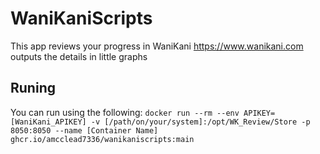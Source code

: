# WaniKaniScripts
This app reviews your progress in WaniKani https://www.wanikani.com outputs the details in little graphs
## Runing
You can run using the following:
```docker run --rm --env APIKEY=[WaniKani_APIKEY] -v [/path/on/your/system]:/opt/WK_Review/Store -p 8050:8050 --name [Container Name] ghcr.io/amcclead7336/wanikaniscripts:main```
